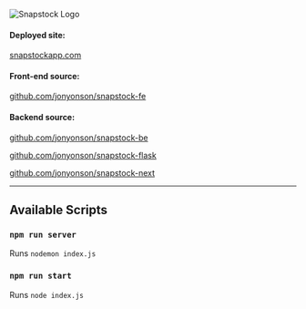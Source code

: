 ![Snapstock Logo](https://raw.githubusercontent.com/jonyonson/snapstock-fe/master/src/assets/snapstock_logo.svg)

#### Deployed site:
[snapstockapp.com](https://snapstockapp.com)

#### Front-end source:
[github.com/jonyonson/snapstock-fe](https://github.com/jonyonson/snapstock-fe)

#### Backend source:
[github.com/jonyonson/snapstock-be](https://github.com/jonyonson/snapstock-be)

[github.com/jonyonson/snapstock-flask](https://github.com/jonyonson/snapstock-flask)

[github.com/jonyonson/snapstock-next](https://github.com/jonyonson/snapstock-next)

<hr>

## Available Scripts

### `npm run server`

Runs `nodemon index.js`

### `npm run start`

Runs `node index.js`
